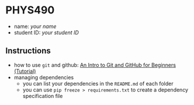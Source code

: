 # PHYS490

- name: *your name*
- student ID: *your student ID*

## Instructions

- how to use `git` and github: [An Intro to Git and GitHub for Beginners (Tutorial)](https://product.hubspot.com/blog/git-and-github-tutorial-for-beginners)
- managing dependencies
  - you can list your dependencies in the `README.md` of each folder
  - you can use `pip freeze > requirements.txt` to create a dependency specification file
